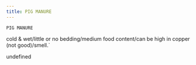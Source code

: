 ```yaml
---
title: PIG MANURE
---
```

`PIG MANURE`

cold & wet/little or no bedding/medium food content/can be high in copper (not good)/smell.`

undefined